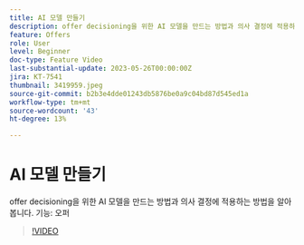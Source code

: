 ```yaml
---
title: AI 모델 만들기
description: offer decisioning을 위한 AI 모델을 만드는 방법과 의사 결정에 적용하는 방법을 알아봅니다.
feature: Offers
role: User
level: Beginner
doc-type: Feature Video
last-substantial-update: 2023-05-26T00:00:00Z
jira: KT-7541
thumbnail: 3419959.jpeg
source-git-commit: b2b3e4dde01243db5876be0a9c04bd87d545ed1a
workflow-type: tm+mt
source-wordcount: '43'
ht-degree: 13%

---
```



# AI 모델 만들기

offer decisioning을 위한 AI 모델을 만드는 방법과 의사 결정에 적용하는 방법을 알아봅니다.
기능: 오퍼

>[!VIDEO](https://video.tv.adobe.com/v/3419959/?learn=on)
